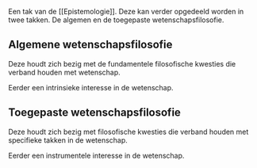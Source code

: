 Een tak van de [[Epistemologie]]. Deze kan verder opgedeeld worden in twee takken. De algemen en de toegepaste wetenschapsfilosofie.

## Algemene wetenschapsfilosofie
Deze houdt zich bezig  met de fundamentele filosofische kwesties die verband houden met wetenschap.

Eerder een intrinsieke interesse in de wetenschap.
## Toegepaste wetenschapsfilosofie
Deze houdt zich bezig met filosofische kwesties die verband houden met specifieke takken in de wetenschap.

Eerder een instrumentele interesse in de wetenschap.